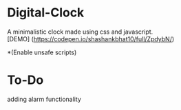 # Digital-Clock

A minimalistic clock made using css and javascript. <br/>
[DEMO] (https://codepen.io/shashankbhat10/full/ZpdybN/)

*(Enable unsafe scripts)

# To-Do

adding alarm functionality
